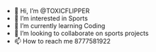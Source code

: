 - 👋 Hi, I’m @TOXICFLIPPER
- 👀 I’m interested in Sports
- 🌱 I’m currently learning Coding
- 💞️ I’m looking to collaborate on sports projects
- 📫 How to reach me 8777581922

<!---
TOXICFLIPPER/TOXICFLIPPER is a ✨ special ✨ repository because its `README.md` (this file) appears on your GitHub profile.
You can click the Preview link to take a look at your changes.
--->
